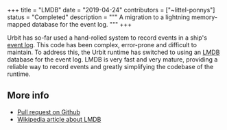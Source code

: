 +++
title = "LMDB"
date = "2019-04-24"
contributors = ["~littel-ponnys"]
status = "Completed"
description = """
A migration to a lightning memory-mapped database for the event log.
"""
+++

Urbit has so-far used a hand-rolled system to record events in a ship's [event
log](https://urbit.org/docs/glossary/eventlog). This code has been complex,
error-prone and difficult to maintain. To address this, the Urbit runtime has
switched to using an
[LMDB](https://en.wikipedia.org/wiki/Lightning_Memory-Mapped_Database) database
for the event log. LMDB is very fast and very mature, providing a reliable way
to record events and greatly simplifying the codebase of the runtime.

## More info

- [Pull request on Github](https://github.com/urbit/urbit/pull/1248)
- [Wikipedia article about LMDB](https://en.wikipedia.org/wiki/Lightning_Memory-Mapped_Database)
